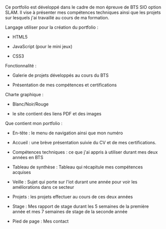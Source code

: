Ce portfolio est développé dans le cadre de mon épreuve de BTS SIO option SLAM. Il vise à présenter mes compétences techniques ainsi que les projets sur lesquels j'ai travaillé au cours de ma formation.

Langage utiliser pour la création du portfolio :

-	HTML5

-	JavaScript (pour le mini jeux)

-	CSS3

Fonctionnalité :

-	Galerie de projets développés au cours du BTS

-	Présentation de mes compétences et certifications

Charte graphique : 

- Blanc/Noir/Rouge

- le site contient des liens PDF et des images

Que contient mon portfolio :

- En-tête : le menu de navigation ainsi que mon numéro

- Accueil : une brève présentation suivie du CV et de mes certifications.

- Compétences techniques : ce que j'ai appris à utiliser durant mes deux années en BTS

- Tableau de synthèse : Tableau qui récapitule mes compétences acquises

- Veille : Sujet qui porte sur l'iot durant une année pour voir les améliorations dans ce secteur

- Projets : les projets effectuer au cours de ces deux années

- Stage : Mes rapport de stage durant les 5 semaines de la première année et mes 7 semaines de stage de la seconde année

- Pied de page : Mes contact



 
